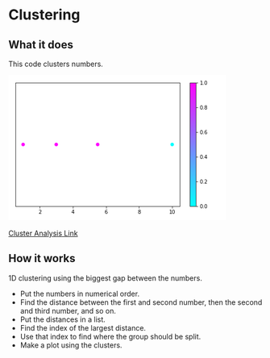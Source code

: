 # Clustering

## What it does
This code clusters numbers.

![Clustering Graph Image](Clustering.png)

[Cluster Analysis Link](https://en.wikipedia.org/wiki/Cluster_analysis)

## How it works
1D clustering using the biggest gap between the numbers.

- Put the numbers in numerical order.
- Find the distance between the first and second number, then the second and third number, and so on.
- Put the distances in a list.
- Find the index of the largest distance.
- Use that index to find where the group should be split.
- Make a plot using the clusters.
